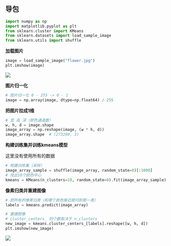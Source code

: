 ## 导包

```python
import numpy as np
import matplotlib.pyplot as plt
from sklearn.cluster import KMeans
from sklearn.datasets import load_sample_image
from sklearn.utils import shuffle
```

**加载图片**

```python
image = load_sample_image("flower.jpg")
plt.imshow(image)
```

![](images/flower.png)

**图片归一化**

```python
# 图片归一化 0 - 255 -> 0 - 1
image = np.array(image, dtype=np.float64) / 255
```

**把图片拉成1维**

```python
# 宽 高 深（颜色通道数）
w, h, d = image.shape
image_array = np.reshape(image, (w * h, d))
image_array.shape  # (273280, 3)
```

**构建训练集并训练kmeans模型**

这里没有使用所有的数据

```python
# 构建训练集（采样）
image_array_sample = shuffle(image_array, random_state=0)[:1000]
# 找出10个颜色中心
kmeans = KMeans(n_clusters=10, random_state=0).fit(image_array_sample)
```

**像素归类并重建图像**

```python
# 把所有的像素归类（和哪个颜色接近就归到那一类）
labels = kmeans.predict(image_array)

# 重建图像
# cluster_centers_ 的个数取决于 n_clusters
new_image = kmeans.cluster_centers_[labels].reshape([w, h, d])
plt.imshow(new_image)
```

![](images/flower2.png)